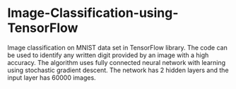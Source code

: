 # Image-Classification-using-TensorFlow
Image classification on MNIST data set in TensorFlow library. The code can be used to identify any written digit provided by an image with a high accuracy. The algorithm uses fully connected neural network with learning using stochastic gradient descent. The network has 2 hidden layers and the input layer has 60000 images.
